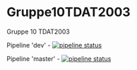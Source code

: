 # Gruppe10TDAT2003

Gruppe 10 TDAT2003

Pipeline 'dev' - [![pipeline status](https://gitlab.stud.idi.ntnu.no/mikaelne/gruppe10tdat2003/badges/dev/pipeline.svg)](https://gitlab.stud.idi.ntnu.no/mikaelne/gruppe10tdat2003/commits/dev)

Pipeline 'master' - [![pipeline status](https://gitlab.stud.idi.ntnu.no/mikaelne/gruppe10tdat2003/badges/master/pipeline.svg)](https://gitlab.stud.idi.ntnu.no/mikaelne/gruppe10tdat2003/commits/master)

